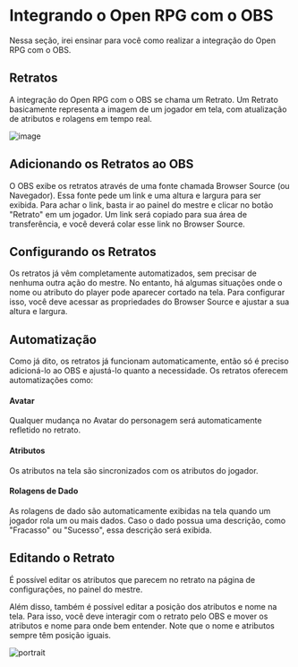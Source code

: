 # Integrando o Open RPG com o OBS

Nessa seção, irei ensinar para você como realizar a integração do Open RPG com o OBS.

## Retratos

A integração do Open RPG com o OBS se chama um Retrato. Um Retrato basicamente representa a imagem de um jogador em tela, com atualização de atributos e rolagens em tempo real.

![image](https://user-images.githubusercontent.com/71353674/163499503-10330b79-9836-4b90-889f-d6773462ae4e.png)

## Adicionando os Retratos ao OBS

O OBS exibe os retratos através de uma fonte chamada Browser Source (ou Navegador). Essa fonte pede um link e uma altura e largura para ser exibida. Para achar o link, basta ir ao painel do mestre e clicar no botão "Retrato" em um jogador. Um link será copiado para sua área de transferência, e você deverá colar esse link no Browser Source.

## Configurando os Retratos

Os retratos já vêm completamente automatizados, sem precisar de nenhuma outra ação do mestre. No entanto, há algumas situações onde o nome ou atributo do player pode aparecer cortado na tela. Para configurar isso, você deve acessar as propriedades do Browser Source e ajustar a sua altura e largura.

## Automatização

Como já dito, os retratos já funcionam automaticamente, então só é preciso adicioná-lo ao OBS e ajustá-lo quanto a necessidade. Os retratos oferecem automatizações como:

#### Avatar

Qualquer mudança no Avatar do personagem será automaticamente refletido no retrato.

#### Atributos

Os atributos na tela são sincronizados com os atributos do jogador.

#### Rolagens de Dado

As rolagens de dado são automaticamente exibidas na tela quando um jogador rola um ou mais dados. Caso o dado possua uma descrição, como "Fracasso" ou "Sucesso", essa descrição será exibida.

## Editando o Retrato

É possível editar os atributos que parecem no retrato na página de configurações, no painel do mestre.

Além disso, também é possível editar a posição dos atributos e nome na tela. Para isso, você deve interagir com o retrato pelo OBS e mover os atributos e nome para onde bem entender. Note que o nome e atributos sempre têm posição iguais.

![portrait](https://user-images.githubusercontent.com/71353674/167266495-3329e025-4917-4602-8400-91d8445899a8.gif)
